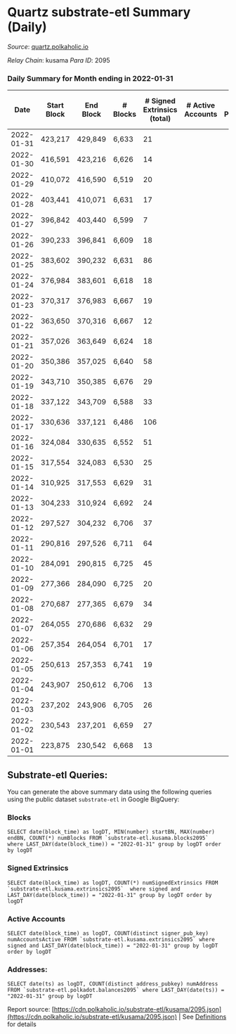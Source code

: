 # Quartz substrate-etl Summary (Daily)

_Source_: [quartz.polkaholic.io](https://quartz.polkaholic.io)

*Relay Chain*: kusama
*Para ID*: 2095



### Daily Summary for Month ending in 2022-01-31


| Date | Start Block | End Block | # Blocks | # Signed Extrinsics (total) | # Active Accounts | # Passive | # New | # Addresses with Balances | # Events | # Transfers | # XCM Transfers In | # XCM Transfers Out |
| ---- | ----------- | --------- | -------- | --------------------------- | ----------------- | --------- | ----- | ------------------------- | -------- | ----------- | ------------------ | ------------------- |
| 2022-01-31 | 423,217 | 429,849 | 6,633  | 21 |  |  |  | 9,371 | 14,320 | 8 ($1,353.39) |   |   |
| 2022-01-30 | 416,591 | 423,216 | 6,626  | 14 |  |  |  | 9,368 | 14,262 | 2 ($3.20) |   |   |
| 2022-01-29 | 410,072 | 416,590 | 6,519  | 20 |  |  |  | 9,367 | 14,067 | 2 ($6.33) |   |   |
| 2022-01-28 | 403,441 | 410,071 | 6,631  | 17 |  |  |  | 9,366 | 14,302 | 9 ($2,022.17) |   |   |
| 2022-01-27 | 396,842 | 403,440 | 6,599  | 7 |  |  |  | 9,362 | 14,169 | 1 ($7,484.95) |   |   |
| 2022-01-26 | 390,233 | 396,841 | 6,609  | 18 |  |  |  | 9,362 | 14,243 | 4 ($35.58) |   |   |
| 2022-01-25 | 383,602 | 390,232 | 6,631  | 86 |  |  |  | 9,362 | 14,725 | 62 ($376,410.44) |   |   |
| 2022-01-24 | 376,984 | 383,601 | 6,618  | 18 |  |  |  | 9,318 | 14,267 | 1 ($0.03) |   |   |
| 2022-01-23 | 370,317 | 376,983 | 6,667  | 19 |  |  |  | 9,317 | 14,379 | 4 ($3.24) |   |   |
| 2022-01-22 | 363,650 | 370,316 | 6,667  | 12 |  |  |  | 9,314 | 14,341 | 1 ($0.003) |   |   |
| 2022-01-21 | 357,026 | 363,649 | 6,624  | 18 |  |  |  | 9,313 | 14,279 | 8 ($724,146.43) |   |   |
| 2022-01-20 | 350,386 | 357,025 | 6,640  | 58 |  |  |  | 9,313 | 14,550 | 37 ($918,042.13) |   |   |
| 2022-01-19 | 343,710 | 350,385 | 6,676  | 29 |  |  |  | 9,300 | 14,495 | 11 ($22,215.69) |   |   |
| 2022-01-18 | 337,122 | 343,709 | 6,588  | 33 |  |  |  | 9,295 | 14,275 | 1 (-) |   |   |
| 2022-01-17 | 330,636 | 337,121 | 6,486  | 106 |  |  |  | 9,294 | 14,541 | 75 ($151,494.69) |   |   |
| 2022-01-16 | 324,084 | 330,635 | 6,552  | 51 |  |  |  | 9,236 | 14,315 | 20 ($145,326.28) |   |   |
| 2022-01-15 | 317,554 | 324,083 | 6,530  | 25 |  |  |  | 9,225 | 14,113 | 6 ($317,238.70) |   |   |
| 2022-01-14 | 310,925 | 317,553 | 6,629  | 31 |  |  |  | 9,223 | 14,359 | 9 ($3,538.98) |   |   |
| 2022-01-13 | 304,233 | 310,924 | 6,692  | 24 |  |  |  | 9,221 | 14,459 | 11 ($31,067.80) |   |   |
| 2022-01-12 | 297,527 | 304,232 | 6,706  | 37 |  |  |  | 9,217 | 14,544 | 1 (-) |   |   |
| 2022-01-11 | 290,816 | 297,526 | 6,711  | 64 |  |  |  | 9,217 | 14,694 | 3 ($1,156,780.61) |   |   |
| 2022-01-10 | 284,091 | 290,815 | 6,725  | 45 |  |  |  | 9,217 | 14,631 | 3 ($0.38) |   |   |
| 2022-01-09 | 277,366 | 284,090 | 6,725  | 20 |  |  |  | 9,214 | 14,500 |   |   |   |
| 2022-01-08 | 270,687 | 277,365 | 6,679  | 34 |  |  |  | 9,214 | 14,471 |   |   |   |
| 2022-01-07 | 264,055 | 270,686 | 6,632  | 29 |  |  |  | 9,214 | 14,347 | 2 ($7.07) |   |   |
| 2022-01-06 | 257,354 | 264,054 | 6,701  | 17 |  |  |  | 9,213 | 14,432 |   |   |   |
| 2022-01-05 | 250,613 | 257,353 | 6,741  | 19 |  |  |  | 9,213 | 14,531 |   |   |   |
| 2022-01-04 | 243,907 | 250,612 | 6,706  | 13 |  |  |  | 9,213 | 14,426 | 1 ($0.03) |   |   |
| 2022-01-03 | 237,202 | 243,906 | 6,705  | 26 |  |  |  | 9,212 | 14,487 | 1 ($0.006) |   |   |
| 2022-01-02 | 230,543 | 237,201 | 6,659  | 27 |  |  |  | 9,212 | 14,397 | 5 ($1,135,732.44) |   |   |
| 2022-01-01 | 223,875 | 230,542 | 6,668  | 13 |  |  |  | 9,212 | 14,347 | 1 ($0.03) |   |   |

## Substrate-etl Queries:
You can generate the above summary data using the following queries using the public dataset `substrate-etl` in Google BigQuery:


### Blocks
```
SELECT date(block_time) as logDT, MIN(number) startBN, MAX(number) endBN, COUNT(*) numBlocks FROM `substrate-etl.kusama.blocks2095`  where LAST_DAY(date(block_time)) = "2022-01-31" group by logDT order by logDT
```


### Signed Extrinsics
```
SELECT date(block_time) as logDT, COUNT(*) numSignedExtrinsics FROM `substrate-etl.kusama.extrinsics2095`  where signed and LAST_DAY(date(block_time)) = "2022-01-31" group by logDT order by logDT
```


### Active Accounts
```
SELECT date(block_time) as logDT, COUNT(distinct signer_pub_key) numAccountsActive FROM `substrate-etl.kusama.extrinsics2095` where signed and LAST_DAY(date(block_time)) = "2022-01-31" group by logDT order by logDT
```


### Addresses:
```
SELECT date(ts) as logDT, COUNT(distinct address_pubkey) numAddress FROM `substrate-etl.polkadot.balances2095` where LAST_DAY(date(ts)) = "2022-01-31" group by logDT
```



Report source: [https://cdn.polkaholic.io/substrate-etl/kusama/2095.json](https://cdn.polkaholic.io/substrate-etl/kusama/2095.json) | See [Definitions](/DEFINITIONS.md) for details
